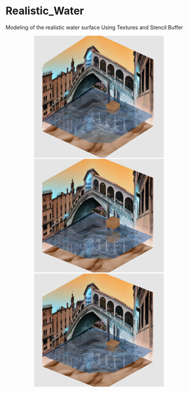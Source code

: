 # Realistic_Water
Modeling of the realistic water surface
Using Textures and Stencil Buffer

<p align="center">
  <img src="https://raw.githubusercontent.com/Mil-m/Realistic_Water/935be1113237e7d0ba1efbd6e91899e302d3e302/Results/1-test.png" width="350"/>
  <img src="https://raw.githubusercontent.com/Mil-m/Realistic_Water/935be1113237e7d0ba1efbd6e91899e302d3e302/Results/2-test.png" width="350"/>
  <img src="https://raw.githubusercontent.com/Mil-m/Realistic_Water/935be1113237e7d0ba1efbd6e91899e302d3e302/Results/3-test.png" width="350"/>
</p>
